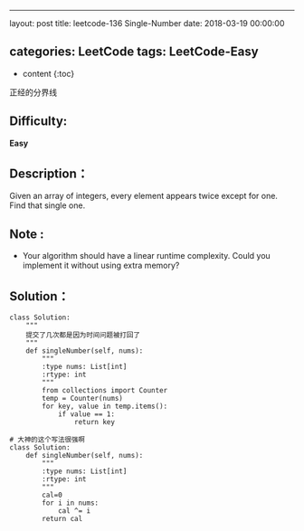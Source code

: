 
---
layout: post
title:  leetcode-136 Single-Number
date:   2018-03-19 00:00:00

categories: LeetCode
tags: LeetCode-Easy
---

* content
{:toc}

正经的分界线





## Difficulty:

**Easy**

## Description：

Given an array of integers, every element appears twice except for one. Find that single one.

## Note :

- Your algorithm should have a linear runtime complexity. 
Could you implement it without using extra memory? 

## Solution：

```
class Solution:
    """
    提交了几次都是因为时间问题被打回了
    """
    def singleNumber(self, nums):
        """
        :type nums: List[int]
        :rtype: int
        """
        from collections import Counter
        temp = Counter(nums)
        for key, value in temp.items():
            if value == 1:
                return key
                
# 大神的这个写法很强啊
class Solution:
    def singleNumber(self, nums):
        """
        :type nums: List[int]
        :rtype: int
        """
        cal=0
        for i in nums:
            cal ^= i
        return cal
```